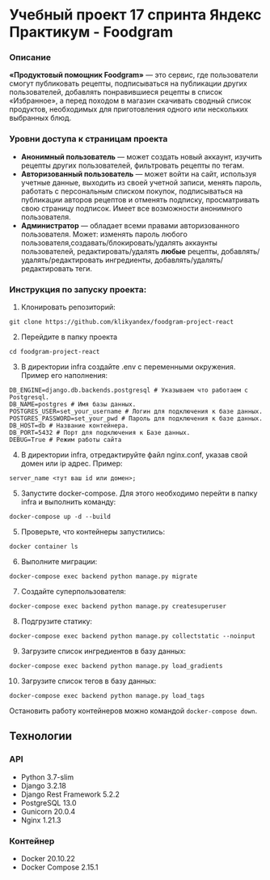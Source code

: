 # Учебный проект 17 спринта Яндекс Практикум - Foodgram

### Описание
**«Продуктовый помощник Foodgram»** — это сервис, где пользователи смогут публиковать рецепты, подписываться на публикации других пользователей, добавлять понравившиеся рецепты в список «Избранное», а перед походом в магазин скачивать сводный список продуктов, необходимых для приготовления одного или нескольких выбранных блюд.


### Уровни доступа к страницам проекта
* **Анонимный пользователь** — может создать новый аккаунт, изучить рецепты других пользователей, фильтровать рецепты по тегам.
* **Авторизованный пользователь** — может войти на сайт, используя учетные данные, выходить из своей учетной записи, менять пароль, работать с персональным списком покупок, подписываться на публикации авторов рецептов и отменять подписку, просматривать свою страницу подписок. Имеет все возможности анонимного пользователя.
* **Администратор** — обладает всеми правами авторизованного пользователя. Может: изменять пароль любого пользователя,создавать/блокировать/удалять аккаунты пользователей, редактировать/удалять **любые** рецепты, добавлять/удалять/редактировать ингредиенты, добавлять/удалять/редактировать теги.

### Инструкция по запуску проекта:
1. Клонировать репозиторий:
```
git clone https://github.com/klikyandex/foodgram-project-react
```
2. Перейдите в папку проекта
```
cd foodgram-project-react
```
3. В директории infra создайте .env с переменными окружения. Пример его наполнения:
```
DB_ENGINE=django.db.backends.postgresql # Указываем что работаем с Postgresql.
DB_NAME=postgres # Имя базы данных.
POSTGRES_USER=set_your_username # Логин для подключения к базе данных.
POSTGRES_PASSWORD=set_your_pwd # Пароль для подключения к базе данных.
DB_HOST=db # Название контейнера.
DB_PORT=5432 # Порт для подключения к Базе данных.
DEBUG=True # Режим работы сайта
```
4. В директории infra, отредактируйте файл nginx.conf, указав свой домен или ip адрес. Пример:
```
server_name <тут ваш id или домен>;
```
5. Запустите docker-compose. Для этого необходимо перейти в папку infra и выполнить команду:
```
docker-compose up -d --build
```
5. Проверьте, что контейнеры запустились:
```
docker container ls
```
6. Выполните миграции:
```
docker-compose exec backend python manage.py migrate
```
7. Создайте суперпользователя:
```
docker-compose exec backend python manage.py createsuperuser
```
8. Подгрузите статику:
```
docker-compose exec backend python manage.py collectstatic --noinput
```
9. Загрузите список ингредиентов в базу данных:
```
docker-compose exec backend python manage.py load_gradients
```
10. Загрузите список тегов в базу данных:
```
docker-compose exec backend python manage.py load_tags
```

Остановить работу контейнеров можно командой ```docker-compose down```.

## Технологии
### API
- Python 3.7-slim
- Django 3.2.18
- Django Rest Framework 5.2.2
- PostgreSQL 13.0
- Gunicorn 20.0.4
- Nginx 1.21.3

### Контейнер
- Docker 20.10.22
- Docker Compose 2.15.1